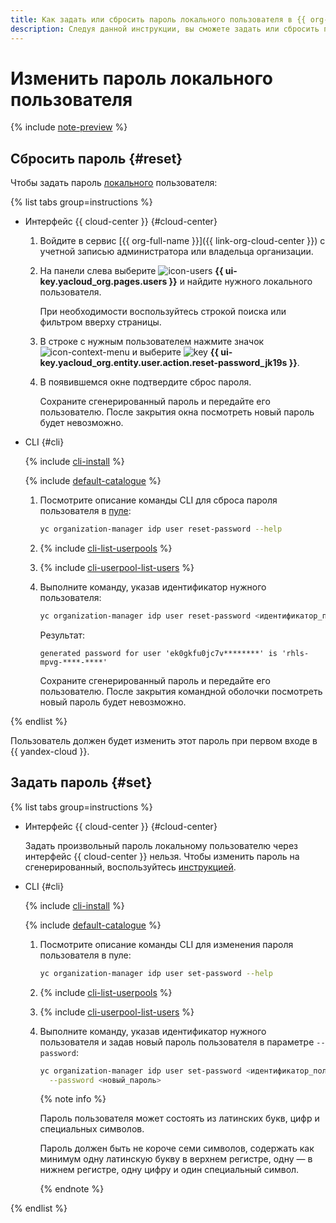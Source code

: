 ```yaml
---
title: Как задать или сбросить пароль локального пользователя в {{ org-full-name }}
description: Следуя данной инструкции, вы сможете задать или сбросить пароль локального пользователя в {{ org-full-name }}.
---
```


# Изменить пароль локального пользователя


{% include [note-preview](../../../_includes/note-preview.md) %}

## Сбросить пароль {#reset}

Чтобы задать пароль [локального](../../../iam/concepts/users/accounts.md#local) пользователя:

{% list tabs group=instructions %}

- Интерфейс {{ cloud-center }} {#cloud-center}

  1. Войдите в сервис [{{ org-full-name }}]({{ link-org-cloud-center }}) с учетной записью администратора или владельца организации.
  1. На панели слева выберите ![icon-users](../../../_assets/console-icons/person.svg) **{{ ui-key.yacloud_org.pages.users }}** и найдите нужного локального пользователя.

      При необходимости воспользуйтесь строкой поиска или фильтром вверху страницы.
  1. В строке с нужным пользователем нажмите значок ![icon-context-menu](../../../_assets/console-icons/ellipsis.svg) и выберите ![key](../../../_assets/console-icons/key.svg) **{{ ui-key.yacloud_org.entity.user.action.reset-password_jk19s }}**.
  1. В появившемся окне подтвердите сброс пароля.

      Сохраните сгенерированный пароль и передайте его пользователю. После закрытия окна посмотреть новый пароль будет невозможно.

- CLI {#cli}

  {% include [cli-install](../../../_includes/cli-install.md) %}

  {% include [default-catalogue](../../../_includes/default-catalogue.md) %}

  1. Посмотрите описание команды CLI для сброса пароля пользователя в [пуле](../../concepts/user-pools.md):

     ```bash
     yc organization-manager idp user reset-password --help
     ```
  1. {% include [cli-list-userpools](../../../_includes/organization/cli-list-userpools.md) %}
  1. {% include [cli-userpool-list-users](../../../_includes/organization/cli-userpool-list-users.md) %}
  1. Выполните команду, указав идентификатор нужного пользователя:

      ```bash
      yc organization-manager idp user reset-password <идентификатор_пользователя>
      ```

      Результат:

      ```text
      generated password for user 'ek0gkfu0jc7v********' is 'rhls-mpvg-****-****'
      ```

      Сохраните сгенерированный пароль и передайте его пользователю. После закрытия командной оболочки посмотреть новый пароль будет невозможно.

{% endlist %}

Пользователь должен будет изменить этот пароль при первом входе в {{ yandex-cloud }}.

## Задать пароль {#set}

{% list tabs group=instructions %}

- Интерфейс {{ cloud-center }} {#cloud-center}

  Задать произвольный пароль локальному пользователю через интерфейс {{ cloud-center }} нельзя. Чтобы изменить пароль на сгенерированный, воспользуйтесь [инструкцией](#reset).

- CLI {#cli}

  {% include [cli-install](../../../_includes/cli-install.md) %}

  {% include [default-catalogue](../../../_includes/default-catalogue.md) %}

  1. Посмотрите описание команды CLI для изменения пароля пользователя в пуле:

     ```bash
     yc organization-manager idp user set-password --help
     ```
  1. {% include [cli-list-userpools](../../../_includes/organization/cli-list-userpools.md) %}
  1. {% include [cli-userpool-list-users](../../../_includes/organization/cli-userpool-list-users.md) %}
  1. Выполните команду, указав идентификатор нужного пользователя и задав новый пароль пользователя в параметре `--password`:

      ```bash
      yc organization-manager idp user set-password <идентификатор_пользователя> \
        --password <новый_пароль>
      ```

      {% note info %}

      Пароль пользователя может состоять из латинских букв, цифр и специальных символов.
      
      Пароль должен быть не короче семи символов, содержать как минимум одну латинскую букву в верхнем регистре, одну — в нижнем регистре, одну цифру и один специальный символ. 

      {% endnote %}

{% endlist %}